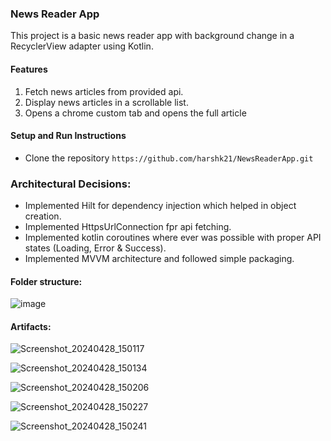 ### **News Reader App**
This project is a basic news reader app with background change in a RecyclerView adapter using Kotlin.

#### Features
1. Fetch news articles from provided api.
2. Display news articles in a scrollable list.
3. Opens a chrome custom tab and opens the full article

#### **Setup and Run Instructions**

* Clone the repository
`https://github.com/harshk21/NewsReaderApp.git`

### Architectural Decisions:
* Implemented Hilt for dependency injection which helped in object creation.
* Implemented HttpsUrlConnection fpr api fetching.
* Implemented kotlin coroutines where ever was possible with proper API states (Loading, Error & Success).
* Implemented MVVM architecture and followed simple packaging.
#### Folder structure:

   ![image](https://github.com/harshk21/NewsReaderApp/assets/26200591/7f046bf0-9ac8-40d0-99d1-1740426af674)

#### Artifacts:

![Screenshot_20240428_150117](https://github.com/harshk21/NewsReaderApp/assets/26200591/1767fa1d-225f-4a97-9b9c-f151b6bc501b)

![Screenshot_20240428_150134](https://github.com/harshk21/NewsReaderApp/assets/26200591/b5af05ea-11e5-4a50-9aca-20dfc12c1a32)

![Screenshot_20240428_150206](https://github.com/harshk21/NewsReaderApp/assets/26200591/2487c6f9-1822-4bac-a202-7b86668b70c4)

![Screenshot_20240428_150227](https://github.com/harshk21/NewsReaderApp/assets/26200591/cf89f18a-f556-4b98-a212-f428f4e1d5c8)

![Screenshot_20240428_150241](https://github.com/harshk21/NewsReaderApp/assets/26200591/7f2eaf3b-a84b-4019-a6b1-5a163089833a)








